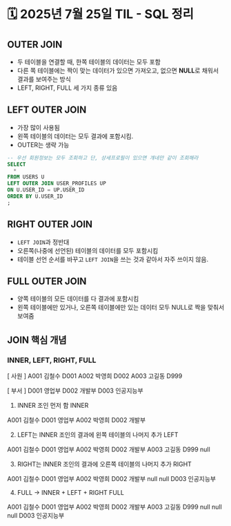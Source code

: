 # 🗓️ 2025년 7월 25일 TIL - SQL 정리


## OUTER JOIN
- 두 테이블을 연결할 때, 한쪽 테이블의 데이터는 모두 포함
- 다른 쪽 테이블에는 짝이 맞는 데이터가 있으면 가져오고, 없으면 **NULL**로 채워서 결과를 보여주는 방식
- LEFT, RIGHT, FULL 세 가지 종류 있음


## LEFT OUTER JOIN
- 가장 많이 사용됨
- 왼쪽 테이블의 데이터는 모두 결과에 포함시킴.
- OUTER는 생략 가능
```sql
-- 우선 회원정보는 모두 조회하고 단, 상세프로필이 있으면 걔네만 같이 조회해라
SELECT
  *
FROM USERS U
LEFT OUTER JOIN USER_PROFILES UP
ON U.USER_ID = UP.USER_ID
ORDER BY U.USER_ID
;
```

## RIGHT OUTER JOIN
- `LEFT JOIN`과 정반대
- 오른쪽(나중에 선언된) 테이블의 데이터를 모두 포함시킴
- 테이블 선언 순서를 바꾸고 `LEFT JOIN`을 쓰는 것과 같아서 자주 쓰이지 않음.

## FULL OUTER JOIN
- 양쪽 테이블의 모든 데이터를 다 결과에 포함시킴
- 왼쪽 테이블에만 있거나, 오른쪽 테이블에만 있는 데이터 모두 NULL로 짝을 맞춰서 보여줌



## JOIN 핵심 개념
### INNER, LEFT, RIGHT, FULL

[ 사원 ]
A001      김철수     D001
A002      박영희     D002
A003      고길동     D999

[ 부서 ]
D001    영업부
D002    개발부
D003    인공지능부

1. INNER 조인 먼저 함
INNER 

A001      김철수     D001     영업부
A002      박영희     D002     개발부

2. LEFT는 INNER 조인의 결과에 왼쪽 테이블의 나머지 추가
LEFT 

A001      김철수     D001     영업부
A002      박영희     D002     개발부
A003      고길동     D999     null

3. RIGHT는 INNER 조인의 결과에 오른쪽 테이블의 나머지 추가
RIGHT 

A001      김철수     D001     영업부
A002      박영희     D002     개발부
null        null     D003    인공지능부

4. FULL   ->    INNER + LEFT + RIGHT 
FULL

A001      김철수     D001     영업부
A002      박영희     D002     개발부
A003      고길동     D999      null
null      null       D003    인공지능부


